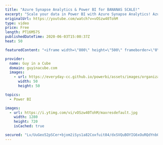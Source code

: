 ```yaml
---
title: "Azure Synapse Analytics & Power BI for BANANAS SCALE!"
excerpt: "Scale your data in Power BI with Azure Synapse Analytics! Azure Synapse can take your data to the next level with great performance.  Connect with Josh Caplan: https://twitter.com/JoshCaplan1984  📢 Become a member: https://guyinacu.be/membership   *******************  Want to take your Power BI skills"
originalUrl: https://youtube.com/watch?v=vOSzw40TohM
type: video
price: Free
length: PT16M57S
publishedDateTime: 2020-06-03T15:00:37Z
heat: 50

featuredContent: "<iframe width=\"800\" height=\"500\" frameborder=\"0\" src=\"https://www.youtube.com/embed/vOSzw40TohM\" allow=\"accelerometer; autoplay; encrypted-media; gyroscope; picture-in-picture\" allowfullscreen></iframe>"

provider:
  name: Guy in a Cube
  domain: guyinacube.com
  images:
    - url: https://everyday-cc.github.io/powerbi/assets/images/organizations/guyinacube.com-50x50.jpg
      width: 50
      height: 50

topics:
  - Power BI

images:
  - url: https://i.ytimg.com/vi/vOSzw40TohM/maxresdefault.jpg
    width: 1280
    height: 720
    isCached: true

secured: "Lv/UuGeo52pSCer+bjom2iSys1a82Coxfuit84/dxSVQuBOYIG6xOuRQdYnbQNseyl5s+yDfWl8vAPUIFqcoGID8WuXiITy8gVYMAFbrrmCHj0sTNNyhoF257ZPTCHf7MIFyJiLtxqy5nneOXG5l84PpeekagiH1y8I7Fedmmr3MNlNAstYYaHIEp39vqgbEnZsL5PUuCzR4KbxlP7TAr8gXLJr9Qm5+nGD3bg00tJwAP3+pVIIt0ZMGtixe4UeuGDYK+EAspjsPfCpV36zXJo4Y2pFp/CqeBaJccqLRpoJQOl1nwZxHj+YA1ygwgMHRH6A1Wook5Ja6FFua0/J5+Ifd4YowWFuc1XvtoVXgDMUM32x/eoUoRwK0/ys/6cJWN9q0q3Nn3OpPVy9J9ZZjgnUMkMcKKFSODLkO2AywhVE=;+3sJkWZomIn1r4mvO57H7w=="
---
```


